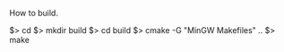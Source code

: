 How to build.

$> cd <project dir>
$> mkdir build
$> cd build
$> cmake -G "MinGW Makefiles" ..
$> make
